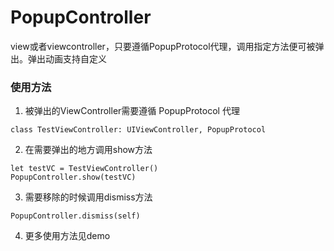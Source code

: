 # PopupController

view或者viewcontroller，只要遵循PopupProtocol代理，调用指定方法便可被弹出。弹出动画支持自定义


### 使用方法

1. 被弹出的ViewController需要遵循 PopupProtocol 代理

```
class TestViewController: UIViewController, PopupProtocol 
```

2. 在需要弹出的地方调用show方法

```
let testVC = TestViewController()
PopupController.show(testVC)
```

3. 需要移除的时候调用dismiss方法

```
PopupController.dismiss(self)
```

4. 更多使用方法见demo
